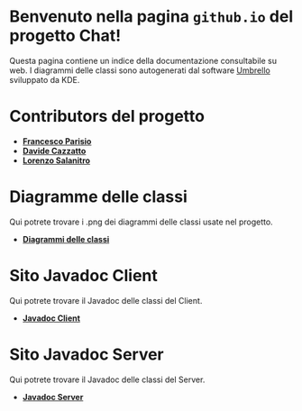 # Benvenuto nella pagina `github.io` del progetto Chat!

Questa pagina contiene un indice della documentazione consultabile su web.
I diagrammi delle classi sono autogenerati dal software [Umbrello](https://umbrello.kde.org/) sviluppato da KDE.

# Contributors del progetto 
- [**Francesco Parisio**](https://github.com/hotbrightsunshine)
- [**Davide Cazzatto**](https://github.com/Deivv77)
- [**Lorenzo Salanitro**](https://github.com/LorenzoSalanitro)

# Diagramme delle classi
Qui potrete trovare i .png dei diagrammi delle classi usate nel progetto.
- [**Diagrammi delle classi**](./graphs/graphs.md)

# Sito Javadoc Client
Qui potrete trovare il Javadoc delle classi del Client.
- [**Javadoc Client**](./javadoc/client/index.html)

# Sito Javadoc Server
Qui potrete trovare il Javadoc delle classi del Server.
- [**Javadoc Server**](./javadoc/server/index.html)

